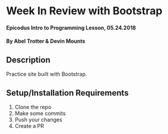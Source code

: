 # Week In Review with Bootstrap

#### Epicodus Intro to Programming Lesson, 05.24.2018

#### By Abel Trotter & Devin Mounts

## Description

Practice site built with Bootstrap.

## Setup/Installation Requirements

1. Clone the repo
1. Make some commits
1. Push your changes
1. Create a PR
